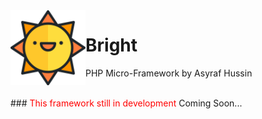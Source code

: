 <img src="logo.svg" width="120" align="left" />

# Bright
PHP Micro-Framework by Asyraf Hussin

<br>
### <span style="color:red">This framework still in development </span>
Coming Soon...